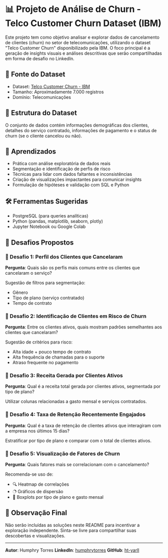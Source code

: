 # 📊 Projeto de Análise de Churn - Telco Customer Churn Dataset (IBM)

Este projeto tem como objetivo analisar e explorar dados de cancelamento de clientes (churn) no setor de telecomunicações, utilizando o dataset "Telco Customer Churn" disponibilizado pela IBM. O foco principal é a geração de insights visuais e análises descritivas que serão compartilhadas em forma de desafio no LinkedIn.

## 📂 Fonte do Dataset

* Dataset: [Telco Customer Churn - IBM](https://www.kaggle.com/datasets/blastchar/telco-customer-churn)
* Tamanho: Aproximadamente 7.000 registros
* Domínio: Telecomunicações

## 📅 Estrutura do Dataset

O conjunto de dados contém informações demográficas dos clientes, detalhes do serviço contratado, informações de pagamento e o status de churn (se o cliente cancelou ou não).

## 🧠 Aprendizados

* Prática com análise exploratória de dados reais
* Segmentação e identificação de perfis de risco
* Técnicas para lidar com dados faltantes e inconsistências
* Criação de visualizações impactantes para comunicar insights
* Formulação de hipóteses e validação com SQL e Python

## 🛠️ Ferramentas Sugeridas

* PostgreSQL (para queries analíticas)
* Python (pandas, matplotlib, seaborn, plotly)
* Jupyter Notebook ou Google Colab

## 🎯 Desafios Propostos

### 🔹 Desafio 1: Perfil dos Clientes que Cancelaram

**Pergunta**: Quais são os perfis mais comuns entre os clientes que cancelaram o serviço?

Sugestão de filtros para segmentação:

* Gênero
* Tipo de plano (serviço contratado)
* Tempo de contrato

### 🔹 Desafio 2: Identificação de Clientes em Risco de Churn

**Pergunta**: Entre os clientes ativos, quais mostram padrões semelhantes aos clientes que cancelaram?

Sugestão de critérios para risco:

* Alta idade + pouco tempo de contrato
* Alta frequência de chamadas para o suporte
* Atraso frequente no pagamento

### 🔹 Desafio 3: Receita Gerada por Clientes Ativos

**Pergunta**: Qual é a receita total gerada por clientes ativos, segmentada por tipo de plano?

Utilizar colunas relacionadas a gasto mensal e serviços contratados.

### 🔹 Desafio 4: Taxa de Retenção Recentemente Engajados

**Pergunta**: Qual é a taxa de retenção de clientes ativos que interagiram com a empresa nos últimos 15 dias?

Estratificar por tipo de plano e comparar com o total de clientes ativos.

### 🔹 Desafio 5: Visualização de Fatores de Churn

**Pergunta**: Quais fatores mais se correlacionam com o cancelamento?

Recomenda-se uso de:

* 🔍 Heatmap de correlações
* 🔿️ Gráficos de dispersão
* 🔢 Boxplots por tipo de plano e gasto mensal

## 📄 Observação Final

Não serão incluídas as soluções neste README para incentivar a exploração independente. Sinta-se livre para compartilhar suas descobertas e visualizações.

---

**Autor**: Humphry Torres
**LinkedIn**: [humphrytorres](https://www.linkedin.com/in/humphrytorres)
**GitHub**: [ht-yarll](https://github.com/ht-yarll)

